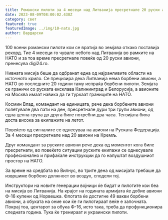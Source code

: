 ```yaml
---
title: Романски пилоти за 4 месеци над Литванија пресретнале 20 руски авиони
date: 2023-08-09T08:00:02.438Z
category: свет
featured: true
featuredImage: ../img/10-nato.jpg
author: Вардарски
---
```

100 воени романски пилоти кои се вратија во земјава откако поставија рекорд. Тие 4 месеци го чувале небото над Литванија во рамките на НАТО и за тоа време пресретнале повеќе од 20 руски авиони, пренесува digi24.ro.

Нивната мисија беше да одбранат една од најранливите области на источното крило. Се прецизира дека Литванија нема борбени авиони, а НАТО во последните 20 години таму испраќа борбени пилоти. Земјата се граничи со руската ексклава Калининград и Белорусија, а авионите на Москва имаат навика да ги туркаат границите на НАТО.

Космин Влад, командант на единицата, рече дека борбените авиони полетувале два пати на ден, пресретнале дури три групи авиони, од една целна група до друга биле потребни два часа. Тензијата била доста висока за екипажите на летот.

Повеќето од сигналите се однесуваа на авиони на Руската Федерација. За 4 месеци пресретнале над 20 авиони на Кремљ.

Друг командант за руските авиони рече дека од моментот кога биле пресретнати, во повеќето ситуации руските екипажи се однесувале професионално и прифаќале инструкции да го напуштат воздушниот простор на НАТО.

За време на средбата во Вилнус, во трите дена од мисијата требаше да извршиме борбено должност во воздух, сподели тој.

Инструктори на новите генерации војници ќе бидат и пилотите кои беа на мисија во Литванија. На крајот на годината армијата ќе добие авиони Ф-16 купени од Норвешка. Флотата ќе достигне 49 вакви борбени авиони, а обуката на оние кои ќе ги пилотираат веќе е започната. Покрај тоа, центарот за обука Ф-16, исто така, треба да профункционира следната година. Тука ќе тренираат и украински пилоти.